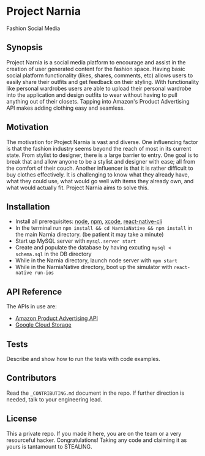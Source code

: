 # Project Narnia
Fashion Social Media

## Synopsis

Project Narnia is a social media platform to encourage and assist in the creation of user generated content for the fashion space. Having basic social platform functionality (likes, shares, comments, etc) allows users to easily share their outfits and get feedback on their styling. With functionality like personal wardrobes users are able to upload their personal wardrobe into the application and design outfits to wear without having to pull anything out of their closets. Tapping into Amazon's Product Advertising API makes adding clothing easy and seamless. 

## Motivation

The motivation for Project Narnia is vast and diverse. One influencing factor is that the fashion industry seems beyond the reach of most in its current state. From stylist to designer, there is a large barrier to entry. One goal is to break that and allow anyone to be a stylist and designer with ease; all from the comfort of their couch. Another influencer is that it is rather difficult to buy clothes effectively. It is challenging to know what they already have, what they could use, what would go well with items they already own, and what would actually fit. Project Narnia aims to solve this.  

## Installation

- Install all prerequisites: [node](https://github.com/nodejs/node), [npm](https://github.com/npm/npm), [xcode](https://developer.apple.com/xcode/), [react-native-cli](https://facebook.github.io/react-native/docs/getting-started.html)
- In the terminal run `npm install && cd NarniaNative && npm install` in the main Narnia directory. (be patient it may take a minute)
- Start up MySQL server with `mysql.server start`
- Create and populate the database by having excuting `mysql < schema.sql` in the DB directory
- While in the Narnia directory, launch node server with `npm start`
- While in the NarniaNative directory, boot up the simulator with `react-native run-ios`

## API Reference

The APIs in use are: 
 - [Amazon Product Advertising API](https://affiliate-program.amazon.com/gp/advertising/api/detail/main.html)
 - [Google Cloud Storage](https://cloud.google.com/storage/)

## Tests

Describe and show how to run the tests with code examples.

## Contributors

Read the `_CONTRIBUTING.md` document in the repo. If further direction is needed, talk to your engineering lead. 

## License
   
This a private repo. If you made it here, you are on the team or a very resourceful hacker. Congratulations! Taking any code and claiming it as yours is tantamount to STEALING.
